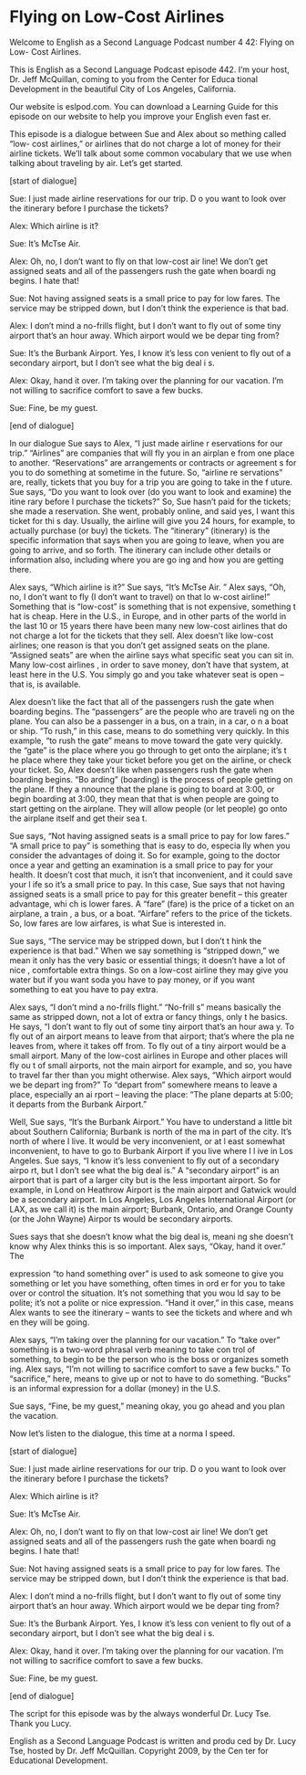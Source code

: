 # Flying on Low-Cost Airlines

Welcome to English as a Second Language Podcast number 4 42: Flying on Low- Cost Airlines.

This is English as a Second Language Podcast episode 442.  I’m your host, Dr. Jeff McQuillan, coming to you from the Center for Educa tional Development in the beautiful City of Los Angeles, California.

Our website is eslpod.com.  You can download a Learning Guide for this episode on our website to help you improve your English even fast er.

This episode is a dialogue between Sue and Alex about so mething called “low- cost airlines,” or airlines that do not charge a lot of money for their airline tickets. We’ll talk about some common vocabulary that we use when talking about traveling by air.  Let’s get started.

[start of dialogue]

Sue:  I just made airline reservations for our trip.  D o you want to look over the itinerary before I purchase the tickets?

Alex:  Which airline is it?

Sue:  It’s McTse Air.

Alex:  Oh, no, I don’t want to fly on that low-cost air line!  We don’t get assigned seats and all of the passengers rush the gate when boardi ng begins.  I hate that!

Sue:  Not having assigned seats is a small price to pay for low fares.  The service may be stripped down, but I don’t think the experience is that bad.

Alex:  I don’t mind a no-frills flight, but I don’t want to fly out of some tiny airport that’s an hour away.  Which airport would we be depar ting from?

Sue:  It’s the Burbank Airport.  Yes, I know it’s less con venient to fly out of a secondary airport, but I don’t see what the big deal i s.

Alex:  Okay, hand it over.  I’m taking over the planning for our vacation.  I’m not willing to sacrifice comfort to save a few bucks.

Sue:  Fine, be my guest.

 [end of dialogue]

In our dialogue Sue says to Alex, “I just made airline r eservations for our trip.” “Airlines” are companies that will fly you in an airplan e from one place to another. “Reservations” are arrangements or contracts or agreement s for you to do something at sometime in the future.  So, “airline re servations” are, really, tickets that you buy for a trip you are going to take in the f uture.  Sue says, “Do you want to look over (do you want to look and examine) the itine rary before I purchase the tickets?”  So, Sue hasn’t paid for the tickets; she made a  reservation.  She went, probably online, and said yes, I want this ticket for thi s day.  Usually, the airline will give you 24 hours, for example, to actually purchase (or buy) the tickets.  The “itinerary” (itinerary) is the specific information that says when you are going to leave, when you are going to arrive, and so forth.  The  itinerary can include other details or information also, including where you are go ing and how you are getting there.

Alex says, “Which airline is it?”  Sue says, “It’s McTse Air. ”  Alex says, “Oh, no, I don’t want to fly (I don’t want to travel) on that lo w-cost airline!”  Something that is “low-cost” is something that is not expensive, something t hat is cheap.  Here in the U.S., in Europe, and in other parts of the world  in the last 10 or 15 years there have been many new low-cost airlines that do not charge a lot for the tickets that they sell.  Alex doesn’t like low-cost airlines;  one reason is that you don’t get assigned seats on the plane.  “Assigned seats” are when the airline says what specific seat you can sit in.  Many low-cost airlines , in order to save money, don’t have that system, at least here in the U.S.  You simply go and you take whatever seat is open – that is, is available.

Alex doesn’t like the fact that all of the passengers rush  the gate when boarding begins.  The “passengers” are the people who are traveli ng on the plane.  You can also be a passenger in a bus, on a train, in a car, o n a boat or ship.  “To rush,” in this case, means to do something very quickly.  In this example, “to rush the gate” means to move toward the gate very quickly.  the “gate” is the place where you go through to get onto the airplane; it’s t he place where they take your ticket before you get on the airline, or check your ticket.   So, Alex doesn’t like when passengers rush the gate when boarding begins.  “Bo arding” (boarding) is the process of people getting on the plane.  If they a nnounce that the plane is going to board at 3:00, or begin boarding at 3:00, they mean that that is when people are going to start getting on the airplane.  They will allow people (or let people) go onto the airplane itself and get their sea t.

 Sue says, “Not having assigned seats is a small price to pay for low fares.”  “A small price to pay” is something that is easy to do, especia lly when you consider the advantages of doing it.  So for example, going to the doctor once a year and getting an examination is a small price to pay for your health.  It doesn’t cost that much, it isn’t that inconvenient, and it could save your l ife so it’s a small price to pay.  In this case, Sue says that not having assigned seats is a small price to pay for this greater benefit – this greater advantage, whi ch is lower fares.  A “fare” (fare) is the price of a ticket on an airplane, a train , a bus, or a boat.  “Airfare” refers to the price of the tickets.  So, low fares are low airfares, is what Sue is interested in.

Sue says, “The service may be stripped down, but I don’t t hink the experience is that bad.”  When we say something is “stripped down,” we  mean it only has the very basic or essential things; it doesn’t have a lot of nice , comfortable extra things.  So on a low-cost airline they may give you water but if you want soda you have to pay money, or if you want something to eat you  have to pay extra.

Alex says, “I don’t mind a no-frills flight.”  “No-frill s” means basically the same as stripped down, not a lot of extra or fancy things, only t he basics.  He says, “I don’t want to fly out of some tiny airport that’s an hour awa y.  To fly out of an airport means to leave from that airport; that’s where the pla ne leaves from, where it takes off from.  To fly out of a tiny airport would be a small airport.  Many of the low-cost airlines in Europe and other places will fly ou t of small airports, not the main airport for example, and so, you have to travel far ther than you might otherwise.  Alex says, “Which airport would we be depart ing from?”  To “depart from” somewhere means to leave a place, especially an ai rport – leaving the place: “The plane departs at 5:00; it departs from the  Burbank Airport.”

Well, Sue says, “It’s the Burbank Airport.”  You have to understand a little bit about Southern California; Burbank is north of the ma in part of the city.  It’s north of where I live.  It would be very inconvenient, or at l east somewhat inconvenient, to have to go to Burbank Airport if you live where I l ive in Los Angeles.  Sue says, “I know it’s less convenient to fly out of a secondary airpo rt, but I don’t see what the big deal is.”  A “secondary airport” is an airport that is part of a larger city but is the less important airport.  So for example, in Lond on Heathrow Airport is the main airport and Gatwick would be a secondary airport.  In Los Angeles, Los Angeles International Airport (or LAX, as we call it)  is the main airport; Burbank, Ontario, and Orange County (or the John Wayne) Airpor ts would be secondary airports.

Sues says that she doesn’t know what the big deal is, meani ng she doesn’t know why Alex thinks this is so important.  Alex says, “Okay, hand it over.”  The

 expression “to hand something over” is used to ask someone to  give you something or let you have something, often times in ord er for you to take over or control the situation.  It’s not something that you wou ld say to be polite; it’s not a polite or nice expression.  “Hand it over,” in this case,  means Alex wants to see the itinerary – wants to see the tickets and where and wh en they will be going.

Alex says, “I’m taking over the planning for our vacation.”   To “take over” something is a two-word phrasal verb meaning to take con trol of something, to begin to be the person who is the boss or organizes someth ing.  Alex says, “I’m not willing to sacrifice comfort to save a few bucks.”  To “sacrifice,” here, means to give up or not to have to do something.  “Bucks” is an  informal expression for a dollar (money) in the U.S.

Sue says, “Fine, be my guest,” meaning okay, you go ahead and you plan the vacation.

Now let’s listen to the dialogue, this time at a norma l speed.

[start of dialogue]

Sue:  I just made airline reservations for our trip.  D o you want to look over the itinerary before I purchase the tickets?

Alex:  Which airline is it?

Sue:  It’s McTse Air.

Alex:  Oh, no, I don’t want to fly on that low-cost air line!  We don’t get assigned seats and all of the passengers rush the gate when boardi ng begins.  I hate that!

Sue:  Not having assigned seats is a small price to pay for low fares.  The service may be stripped down, but I don’t think the experience is that bad.

Alex:  I don’t mind a no-frills flight, but I don’t want to fly out of some tiny airport that’s an hour away.  Which airport would we be depar ting from?

Sue:  It’s the Burbank Airport.  Yes, I know it’s less con venient to fly out of a secondary airport, but I don’t see what the big deal i s.

Alex:  Okay, hand it over.  I’m taking over the planning for our vacation.  I’m not willing to sacrifice comfort to save a few bucks.

 Sue:  Fine, be my guest.

[end of dialogue]

The script for this episode was by the always wonderful Dr.  Lucy Tse.  Thank you Lucy.



English as a Second Language Podcast is written and produ ced by Dr. Lucy Tse, hosted by Dr. Jeff McQuillan.  Copyright 2009, by the Cen ter for Educational Development.

